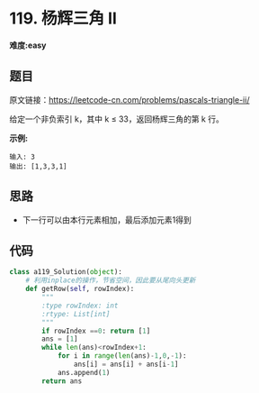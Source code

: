 # 119. 杨辉三角 II
**难度:easy**
## 题目
原文链接：https://leetcode-cn.com/problems/pascals-triangle-ii/

给定一个非负索引 k，其中 k ≤ 33，返回杨辉三角的第 k 行。

**示例:**
```
输入: 3
输出: [1,3,3,1]
```
## 思路
* 下一行可以由本行元素相加，最后添加元素1得到

## 代码
```python
class a119_Solution(object):
    # 利用inplace的操作，节省空间，因此要从尾向头更新
    def getRow(self, rowIndex):
        """
        :type rowIndex: int
        :rtype: List[int]
        """
        if rowIndex ==0: return [1]
        ans = [1]
        while len(ans)<rowIndex+1:
            for i in range(len(ans)-1,0,-1):
                ans[i] = ans[i] + ans[i-1]
            ans.append(1)
        return ans
```
